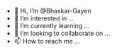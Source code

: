 - 👋 Hi, I’m @Bhaskar-Gayen
- 👀 I’m interested in ...
- 🌱 I’m currently learning ...
- 💞️ I’m looking to collaborate on ...
- 📫 How to reach me ...

<!---
Bhaskar-Gayen/Bhaskar-Gayen is a ✨ special ✨ repository because its `README.md` (this file) appears on your GitHub profile.
You can click the Preview link to take a look at your changes.
--->
